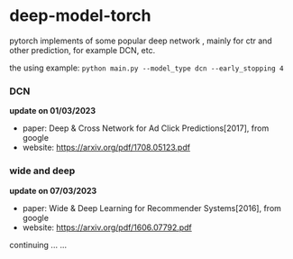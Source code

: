# deep-model-torch
pytorch implements of some popular deep network , mainly for  ctr and other prediction, for example DCN, etc.

the using example:
``python main.py --model_type dcn --early_stopping 4``

### DCN
**update on 01/03/2023**

- paper: Deep & Cross Network for Ad Click Predictions[2017], from google
- website: https://arxiv.org/pdf/1708.05123.pdf
### wide and deep 
**update on 07/03/2023**
- paper: Wide & Deep Learning for Recommender Systems[2016], from google
- website: https://arxiv.org/pdf/1606.07792.pdf

continuing ... ...